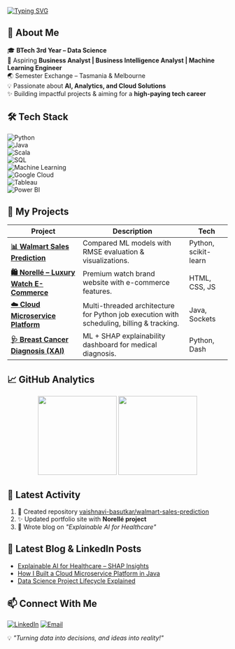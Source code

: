 <!-- Typing animation -->
[![Typing SVG](https://readme-typing-svg.herokuapp.com?font=Fira+Code&size=26&pause=1000&color=F75C7E&width=600&lines=Hi+%F0%9F%91%8B+I'm+Vaishnavi!;Data+Science+Student+%7C+Business+Analyst+Aspiring;Machine+Learning+%7C+AI+Enthusiast;Turning+Data+into+Decisions)](https://git.io/typing-svg)


## 🚀 About Me  
🎓 **BTech 3rd Year – Data Science**  
💼 Aspiring **Business Analyst | Business Intelligence Analyst | Machine Learning Engineer**  
🌏 Semester Exchange – Tasmania & Melbourne  
💡 Passionate about **AI, Analytics, and Cloud Solutions**  
✨ Building impactful projects & aiming for a **high-paying tech career**  


## 🛠 Tech Stack

![Python](https://img.shields.io/badge/Python-3776AB?style=for-the-badge&logo=python&logoColor=white)  
![Java](https://img.shields.io/badge/Java-ED8B00?style=for-the-badge&logo=openjdk&logoColor=white)  
![Scala](https://img.shields.io/badge/Scala-DC322F?style=for-the-badge&logo=scala&logoColor=white)  
![SQL](https://img.shields.io/badge/SQL-336791?style=for-the-badge&logo=postgresql&logoColor=white)  
![Machine Learning](https://img.shields.io/badge/Machine%20Learning-FF6F00?style=for-the-badge&logo=tensorflow&logoColor=white)  
![Google Cloud](https://img.shields.io/badge/Google%20Cloud-4285F4?style=for-the-badge&logo=googlecloud&logoColor=white)  
![Tableau](https://img.shields.io/badge/Tableau-E97627?style=for-the-badge&logo=tableau&logoColor=white)  
![Power BI](https://img.shields.io/badge/Power%20BI-F2C811?style=for-the-badge&logo=powerbi&logoColor=black)  


## 📌 My Projects

| Project | Description | Tech |
|---------|-------------|------|
| **[📊 Walmart Sales Prediction](https://github.com/vaishnavi-basutkar/walmart-sales-prediction)** | Compared ML models with RMSE evaluation & visualizations. | Python, scikit-learn |
| **[🛍️ Norellé – Luxury Watch E-Commerce](https://github.com/vaishnavi-basutkar/norelle-ecommerce)** | Premium watch brand website with e-commerce features. | HTML, CSS, JS |
| **[☁️ Cloud Microservice Platform](https://github.com/vaishnavi-basutkar/cloud-microservice-platform)** | Multi-threaded architecture for Python job execution with scheduling, billing & tracking. | Java, Sockets |
| **[🩺 Breast Cancer Diagnosis (XAI)](https://github.com/vaishnavi-basutkar/breast-cancer-xai)** | ML + SHAP explainability dashboard for medical diagnosis. | Python, Dash |


## 📈 GitHub Analytics

<p align="center">
  <img src="https://github-readme-stats.vercel.app/api?username=VaishnaviBasukar20&show_icons=true&theme=radical" height="180"/>
  <img src="https://github-readme-streak-stats.herokuapp.com/?user=VaishnaviBasukar20&theme=radical" height="180"/>
</p>


## 📅 Latest Activity  
<!--START_SECTION:activity-->
1. 🎉 Created repository [vaishnavi-basutkar/walmart-sales-prediction](https://github.com/VaishnaviBasukar20/walmart-sales-prediction)  
2. ✨ Updated portfolio site with **Norellé project**  
3. 📝 Wrote blog on *"Explainable AI for Healthcare"*  
<!--END_SECTION:activity-->


## 📰 Latest Blog & LinkedIn Posts  
<!-- BLOG-POST-LIST:START -->
- [Explainable AI for Healthcare – SHAP Insights](https://www.linkedin.com/in/vaishnavi-basutkar)  
- [How I Built a Cloud Microservice Platform in Java](https://www.linkedin.com/in/vaishnavi-basutkar)  
- [Data Science Project Lifecycle Explained](https://www.linkedin.com/in/vaishnavi-basutkar)  
<!-- BLOG-POST-LIST:END -->


## 📫 Connect With Me

[![LinkedIn](https://img.shields.io/badge/LinkedIn-0A66C2?style=for-the-badge&logo=linkedin&logoColor=white)](https://www.linkedin.com/in/vaishnavi-basutkar-24699a2a7)
[![Email](https://img.shields.io/badge/Email-D14836?style=for-the-badge&logo=gmail&logoColor=white)](mailto:vaishnavibasutkar20@gmail.com)  


💡 *"Turning data into decisions, and ideas into reality!"*
